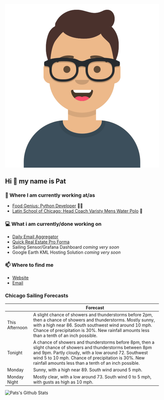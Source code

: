 [![Social banner for p-j-falconer](https://raw.githubusercontent.com/P-J-FALCONER/P-J-FALCONER/master/assets/avataaars.svg)](https://patfalconer.com/)
## Hi :wave: my name is Pat

### 💼 Where I am currently working at/as
- [Food Genius: Python Developer](https://getfoodgenius.com/) 🍔🐍
- [Latin School of Chicago: Head Coach Varisty Mens Water Polo](https://www.latinschool.org/) 🤽


### 💻 What i am currently/done working on
 - [Daily Email Aggregator](https://github.com/P-J-FALCONER/dott_daily_mail)
 - [Quick Real Estate Pro Forma](https://github.com/P-J-FALCONER/henry)
 - Sailing Sensor/Grafana Dashboard *coming very soon*
 - Google Earth KML Hosting Solution *coming very soon*

### 📫 Where to find me
 - [Website](https://patfalconer.com/)
 - [Email](mailto:patrick.j.falconer@gmail.com)


### Chicago Sailing Forecasts
|   | Forecast  |
|---|---|
| This Afternoon | A slight chance of showers and thunderstorms before 2pm, then a chance of showers and thunderstorms. Mostly sunny, with a high near 86. South southwest wind around 10 mph. Chance of precipitation is 30%. New rainfall amounts less than a tenth of an inch possible. |
| Tonight | A chance of showers and thunderstorms before 8pm, then a slight chance of showers and thunderstorms between 8pm and 9pm. Partly cloudy, with a low around 72. Southwest wind 5 to 10 mph. Chance of precipitation is 30%. New rainfall amounts less than a tenth of an inch possible. |
| Monday | Sunny, with a high near 89. South wind around 5 mph. |
| Monday Night | Mostly clear, with a low around 73. South wind 0 to 5 mph, with gusts as high as 10 mph. |

![Pats's Github Stats](https://github-readme-stats.vercel.app/api?username=p-j-falconer&show_icons=true&theme=radical)
